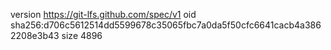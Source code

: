 version https://git-lfs.github.com/spec/v1
oid sha256:d706c5612514dd5599678c35065fbc7a0da5f50cfc6641cacb4a3862208e3b43
size 4896
